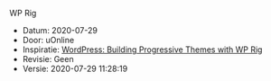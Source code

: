 WP Rig

* Datum: 2020-07-29
* Door: uOnline
* Inspiratie: [WordPress: Building Progressive Themes with WP Rig](https://www.linkedin.com/learning/wordpress-building-progressive-themes-with-wp-rig-2)
* Revisie: Geen
* Versie: 2020-07-29 11:28:19


